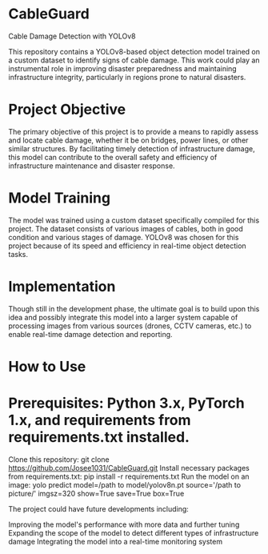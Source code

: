 # CableGuard
Cable Damage Detection with YOLOv8

This repository contains a YOLOv8-based object detection model trained on a custom dataset to identify signs of cable damage. This work could play an instrumental role in improving disaster preparedness and maintaining infrastructure integrity, particularly in regions prone to natural disasters.

# Project Objective

The primary objective of this project is to provide a means to rapidly assess and locate cable damage, whether it be on bridges, power lines, or other similar structures. By facilitating timely detection of infrastructure damage, this model can contribute to the overall safety and efficiency of infrastructure maintenance and disaster response.

# Model Training

The model was trained using a custom dataset specifically compiled for this project. The dataset consists of various images of cables, both in good condition and various stages of damage. YOLOv8 was chosen for this project because of its speed and efficiency in real-time object detection tasks.

# Implementation

Though still in the development phase, the ultimate goal is to build upon this idea and possibly integrate this model into a larger system capable of processing images from various sources (drones, CCTV cameras, etc.) to enable real-time damage detection and reporting.

# How to Use

# Prerequisites: Python 3.x, PyTorch 1.x, and requirements from requirements.txt installed.

Clone this repository: git clone https://github.com/Josee1031/CableGuard.git
Install necessary packages from requirements.txt: pip install -r requirements.txt
Run the model on an image: yolo predict model=/path to model/yolov8n.pt source='/path to picture/' imgsz=320 show=True save=True box=True


The project could have future developments including:

Improving the model's performance with more data and further tuning
Expanding the scope of the model to detect different types of infrastructure damage
Integrating the model into a real-time monitoring system
